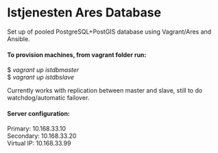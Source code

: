 # Istjenesten Ares Database

Set up of pooled PostgreSQL+PostGIS database using Vagrant/Ares and Ansible.

#### To provision machines, from vagrant folder run:

$ _vagrant up istdbmaster_\
$ _vagrant up istdbslave_

Currently works with replication between master and slave, still to do watchdog/automatic failover.

#### Server configuration:
Primary: 			10.168.33.10		 \
Secondary: 		10.168.33.20     \
Virtual IP:  	10.168.33.99 

